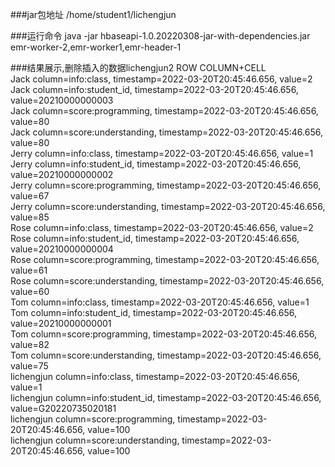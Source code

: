 ###jar包地址
/home/student1/lichengjun

###运行命令
java -jar hbaseapi-1.0.20220308-jar-with-dependencies.jar emr-worker-2,emr-worker1,emr-header-1

###结果展示,删除插入的数据lichengjun2
ROW                               COLUMN+CELL                                                                                     
 Jack                             column=info:class, timestamp=2022-03-20T20:45:46.656, value=2                                   
 Jack                             column=info:student_id, timestamp=2022-03-20T20:45:46.656, value=20210000000003                 
 Jack                             column=score:programming, timestamp=2022-03-20T20:45:46.656, value=80                           
 Jack                             column=score:understanding, timestamp=2022-03-20T20:45:46.656, value=80                         
 Jerry                            column=info:class, timestamp=2022-03-20T20:45:46.656, value=1                                   
 Jerry                            column=info:student_id, timestamp=2022-03-20T20:45:46.656, value=20210000000002                 
 Jerry                            column=score:programming, timestamp=2022-03-20T20:45:46.656, value=67                           
 Jerry                            column=score:understanding, timestamp=2022-03-20T20:45:46.656, value=85                         
 Rose                             column=info:class, timestamp=2022-03-20T20:45:46.656, value=2                                   
 Rose                             column=info:student_id, timestamp=2022-03-20T20:45:46.656, value=20210000000004                 
 Rose                             column=score:programming, timestamp=2022-03-20T20:45:46.656, value=61                           
 Rose                             column=score:understanding, timestamp=2022-03-20T20:45:46.656, value=60                         
 Tom                              column=info:class, timestamp=2022-03-20T20:45:46.656, value=1                                   
 Tom                              column=info:student_id, timestamp=2022-03-20T20:45:46.656, value=20210000000001                 
 Tom                              column=score:programming, timestamp=2022-03-20T20:45:46.656, value=82                           
 Tom                              column=score:understanding, timestamp=2022-03-20T20:45:46.656, value=75                         
 lichengjun                       column=info:class, timestamp=2022-03-20T20:45:46.656, value=1                                   
 lichengjun                       column=info:student_id, timestamp=2022-03-20T20:45:46.656, value=G20220735020181                
 lichengjun                       column=score:programming, timestamp=2022-03-20T20:45:46.656, value=100                          
 lichengjun                       column=score:understanding, timestamp=2022-03-20T20:45:46.656, value=100 
  